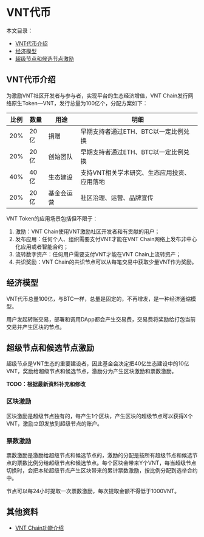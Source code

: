 # VNT代币

本文目录：

- [VNT代币介绍](#VNT代币介绍)
- [经济模型](#经济模型)
- [超级节点和候选节点激励](#超级节点和候选节点激励)

## VNT代币介绍

为激励VNT社区开发者与参与者，实现平台的生态经济增值，VNT Chain发行网络原生Token—VNT，发行总量为100亿个，分配方案如下：

| 比例|数量 |用途 | 明细|
|---- | ----|---- | ----|
|20% |20亿 |捐赠|早期支持者通过ETH、BTC以一定比例兑换 |
|20%|20亿 |创始团队 |早期支持者通过ETH、BTC以一定比例兑换 |
|40% |40亿 |生态建设 |支持VNT相关学术研究、生态应用投资、应用落地 |
|20% |20亿 |基金会运营 |社区治理、运营、品牌宣传 |

VNT Token的应用场景包括但不限于：

1. 激励：VNT Chain使用VNT激励社区开发者和有贡献的用户；
2. 发布应用：任何个人、组织需要支付VNT才能在VNT Chain网络上发布非中心化应用或者智能合约；
3. 流转数字资产：任何用户需要支付VNT才能在VNT Chain上流转资产；
4. 共识奖励：VNT Chain的共识节点可以从每笔交易中获取少量VNT作为奖励。

## 经济模型

VNT代币总量100亿，与BTC一样，总量是固定的，不再增发，是一种经济通缩模型。

用户发起转账交易，部署和调用DApp都会产生交易费，交易费将奖励给打包当前交易并产生区块的节点。

## 超级节点和候选节点激励

超级节点是VNT生态的重要建设者，因此基金会决定把40亿生态建设中的10亿VNT，奖励给超级节点和候选节点，激励分为产生区块激励和票数激励。

**TODO：根据最新资料补充和修改**

### 区块激励

区块激励是超级节点独有的，每产生1个区块，产生区块的超级节点可以获得X个VNT，激励立即发放到超级节点的账户。

### 票数激励

票数激励是激励给超级节点和候选节点的，激励的分配是按所有超级节点和候选节点的票数比例分给超级节点和候选节点。每个区块会带来Y个VNT，每当超级节点切换时，会把本轮超级节点产生区块带来的累计票数激励，按比例分配到选举合约中。

节点可以每24小时提取一次票数激励，每次提取金额不得低于1000VNT。

## 其他资料

- [VNT Chain功能介绍](../content.md)